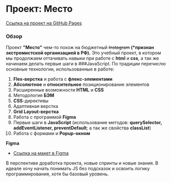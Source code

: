 # Проект: Место

[Ссылка на проект на GitHub Pages](https://vladi84.github.io/mesto/)

### Обзор

Проект **"Место"** чем-то похож на бюджетный ~~Instagram~~ **(\*признан экстремистской организацией в РФ).** Это учебный проект, в котором мы продолжаем оттачивать навыки при работе с **html** и **css**, а так же начинаем делать первые шаги в ###JavaScript. По традиции перечислю основные технологии, использованные в работе:

1. **Flex-верстка** и работа с **флекс-элементами**
2. **Абсолютное** и **относительное** позиционирование элементов
3. Расширенные возможности **HTML** и **CSS**
4. Методология **БЭМ**
5. **CSS**-директивы
6. Адаптивная верстка
7. **Grid Layout-верстка**
8. Работа с программой **Figma**
9. Первые шаги в **JavaScript** (использование методов: **querySelector, addEventListener, preventDefault**; а так же свойства **classList**)
10. Работа с формами и **Popup-окном**

**Figma**

- [Ссылка на макет в Figma](https://www.figma.com/file/2cn9N9jSkmxD84oJik7xL7/JavaScript.-Sprint-4?node-id=0%3A1)

В перспективе доработка проекта, новые спринты и новые знания. В идеале хочу начать понимать JS без подсказок и освоить логику программирования, хотя бы базовый уровень.
